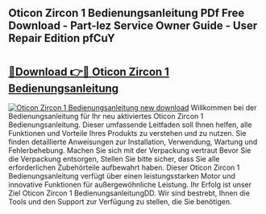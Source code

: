 ## Oticon Zircon 1 Bedienungsanleitung PDf Free Download - Part-lez Service Owner Guide - User Repair Edition pfCuY

# <h2><a href="http://df37h1e.blite.top/?on=Oticon+Zircon+1+Bedienungsanleitung">🔗Download 👉🔴 Oticon Zircon 1 Bedienungsanleitung</a></h2>

[![Oticon Zircon 1 Bedienungsanleitung new download](https://i.imgur.com/lujVjoI.png)](http://df37h1e.blite.top/?on=Oticon+Zircon+1+Bedienungsanleitung)
Willkommen bei der Bedienungsanleitung für Ihr neu aktiviertes Oticon Zircon 1 Bedienungsanleitung. Dieser umfassende Leitfaden soll Ihnen helfen, alle Funktionen und Vorteile Ihres Produkts zu verstehen und zu nutzen. Sie finden detaillierte Anweisungen zur Installation, Verwendung, Wartung und Fehlerbehebung. Machen Sie sich mit der Verpackung vertraut Bevor Sie die Verpackung entsorgen, Stellen Sie bitte sicher, dass Sie alle erforderlichen Zubehörteile aufbewahrt haben. Dieser Oticon Zircon 1 Bedienungsanleitung verfügt über einen leistungsstarken Motor und innovative Funktionen für außergewöhnliche Leistung. Ihr Erfolg ist unser Ziel Oticon Zircon 1 BedienungsanleitungDD. Wir sind bestrebt, Ihnen die Tools und den Support zur Verfügung zu stellen, die Sie benötigen.
